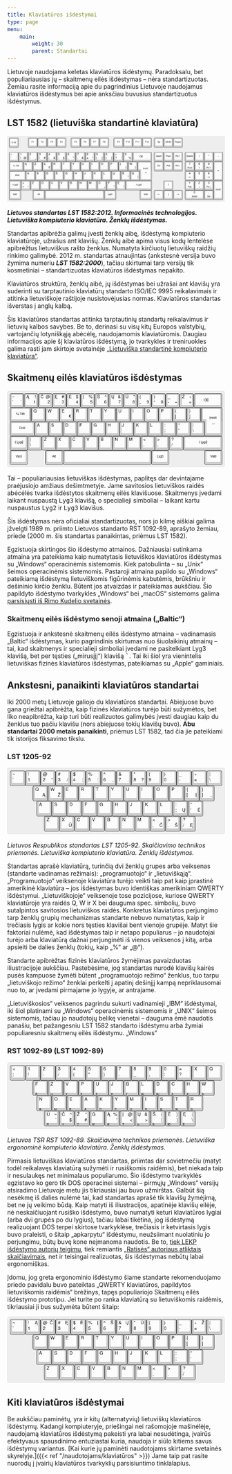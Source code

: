 ```yaml
---
title: Klaviatūros išdėstymai
type: page
menu:
    main:
        weight: 30
        parent: Standartai
---
```


Lietuvoje naudojama keletas klaviatūros išdėstymų. Paradoksalu, bet populiariausias jų – skaitmenų eilės išdėstymas –
nėra standartizuotas. Žemiau rasite informaciją apie du pagrindinius Lietuvoje naudojamus klaviatūros išdėstymus bei
apie anksčiau buvusius standartizuotus išdėstymus.

LST 1582 (lietuviška standartinė klaviatūra)
--------------------------------------------

![Standartinės klaviatūros išdėstymo schema](LST_1582_klaviatūra.png)

_**Lietuvos standartas LST 1582:2012. Informacinės technologijos. Lietuviška kompiuterio klaviatūra. Ženklų
išdėstymas.**_

Standartas apibrėžia galimų įvesti ženklų aibę, išdėstymą kompiuterio klaviatūroje, užrašus ant klavišų. Ženklų aibė
apima visus kodų lentelėse apibrėžtus lietuviškus rašto ženklus. Numatyta kirčiuotų lietuviškų raidžių rinkimo galimybė.
2012 m. standartas atnaujintas (ankstesnė versija buvo žymima numeriu _**LST 1582:2000**_), tačiau skirtumai tarp
versijų tik kosmetiniai – standartizuotas klaviatūros išdėstymas nepakito.

Klaviatūros struktūra, ženklų aibė, jų išdėstymas bei užrašai ant klavišų yra suderinti su tarptautinio klaviatūrų
standarto ISO/IEC 9995 reikalavimais ir atitinka lietuviškoje raštijoje nusistovėjusias normas. Klaviatūros standartas
išverstas į anglų kalbą.

Šis klaviatūros standartas atitinka tarptautinių standartų reikalavimus ir lietuvių kalbos savybes. Be to, derinasi su
visų kitų Europos valstybių, vartojančių lotyniškąją abėcėlę, naudojamomis klaviatūromis. Daugiau informacijos apie šį
klaviatūros išdėstymą, jo tvarkykles ir treniruokles galima rasti jam skirtoje svetainėje
[„Lietuviška standartinė kompiuterio klaviatūra“](http://www.ims.mii.lt/klav/).

Skaitmenų eilės klaviatūros išdėstymas
--------------------------------------

![Skaitmenų eilės išdėstymo schema](skaitmenų_eilės_klaviatūra.png)

Tai – populiariausias lietuviškas išdėstymas, paplitęs dar devintajame praėjusiojo amžiaus dešimtmetyje. Jame savitosios
lietuviškos raidės abėcėlės tvarka išdėstytos skaitmenų eilės klavišuose. Skaitmenys įvedami laikant nuspaustą
<kbd>Lyg3</kbd> klavišą, o specialieji simboliai – laikant kartu nuspaustus <kbd>Lyg2</kbd> ir <kbd>Lyg3</kbd> klavišus.

Šis išdėstymas nėra oficialiai standartizuotas, nors jo kilmę aiškiai galima įžvelgti 1989 m. priimto Lietuvos standarto
RST 1092-89, aprašyto žemiau, priede (2000 m. šis standartas panaikintas, priėmus LST 1582).

Egzistuoja skirtingos šio išdėstymo atmainos. Dažniausiai sutinkama atmaina yra pateikiama kaip numatytasis lietuviškos
klaviatūros išdėstymas su „Windows“ operacinėmis sistemomis. Kiek patobulinta – su „Unix“ šeimos operacinėmis
sistemomis. Pastaroji atmaina papildo su „Windows“ pateikiamą išdėstymą lietuviškomis figūrinėmis kabutėmis, brūkšniu ir
dešininio kirčio ženklu. Būtent jos atvaizdas ir pateikiamas aukščiau. Šio papildyto išdėstymo tvarkykles „Windows“ bei
„macOS“ sistemoms galima [parsisiųsti iš Rimo Kudelio svetainės](https://rimas.kudelis.lt/numeric/).

### Skaitmenų eilės išdėstymo senoji atmaina („Baltic“)

Egzistuoja ir ankstesnė skaitmenų eilės išdėstymo atmaina – vadinamasis „Baltic“ išdėstymas, kurio pagrindinis skirtumas
nuo šiuolaikinių atmainų – tai, kad skaitmenys ir specialieji simboliai įvedami ne pasitelkiant Lyg3 klavišą, bet per
tęsties („mirusįjį“) klavišą <kbd>\`</kbd>. Tai iki šiol yra vienintelis lietuviškas fizinės klaviatūros išdėstymas,
pateikiamas su „Apple“ gaminiais.

Ankstesni, panaikinti klaviatūros standartai
--------------------------------------------

Iki 2000 metų Lietuvoje galiojo du klaviatūros standartai. Abiejuose buvo gana griežtai apibrėžta, kaip fizinės
klaviatūros turėjo būti sužymėtos, bet liko neapibrėžta, kaip turi būti realizuotos galimybės įvesti daugiau kaip du
ženklus tuo pačiu klavišu (nors abiejuose tokių klavišų buvo). **Abu standartai 2000 metais panaikinti**, priėmus
LST 1582, tad čia jie pateikiami tik istorijos fiksavimo tikslu.

### LST 1205-92

![LST 1205-92 išdėstymo schema](LST_1205-92_klaviatūra.png)

_Lietuvos Respublikos standartas LST 1205-92. Skaičiavimo technikos priemonės. Lietuviška kompiuterio klaviatūra.
Ženklų išdėstymas._

Standartas aprašė klaviatūrą, turinčią dvi ženklų grupes arba veiksenas (standarte vadinamas režimais): „programuotojo“
ir „lietuviškąją“. „Programuotojo“ veiksenoje klaviatūra turėjo veikti taip pat kaip įprastinė amerikinė klaviatūra –
jos išdėstymas buvo identiškas amerikiniam QWERTY išdėstymui. „Lietuviškojoje“ veiksenoje tose pozicijose, kuriose
QWERTY klaviatūroje yra raidės Q, W ir X bei dauguma spec. simbolių, buvo sutalpintos savitosios lietuviškos raidės.
Konkretus klaviatūros perjungimo tarp ženklų grupių mechanizmas standarte nebuvo numatytas, kaip ir trečiasis lygis ar
kokie nors tęsties klavišai bent vienoje grupėje. Matyt šie faktoriai nulėmė, kad išdėstymas taip ir netapo populiarus –
jo naudotojai turėjo arba klaviatūrą dažnai perjunginėti iš vienos veiksenos į kitą, arba apsieiti be dalies ženklų
(tokių, kaip „%“ ar „@“).

Standarte apibrėžtas fizinės klaviatūros žymėjimas pavaizduotas iliustracijoje aukščiau. Pastebėsime, jog standartas
nurodė klavišų kairės pusės kampuose žymėti būtent „programuotojo režimo“ ženklus, tuo tarpu „lietuviškojo režimo“
ženklai perkelti į apatinį dešinįjį kampą nepriklausomai nuo to, ar įvedami pirmajame jo lygyje, ar antrajame.

„Lietuviškosios“ veiksenos pagrindu sukurti vadinamieji „IBM“ išdėstymai, iki šiol platinami su „Windows“ operacinėmis
sistemomis ir „UNIX“ šeimos sistemomis, tačiau jo naudotojų belikę vienetai – dauguma ėmė naudotis panašiu, bet
pažangesniu LST 1582 standarto išdėstymu arba žymiai populiaresniu skaitmenų eilės išdėstymu. „Windows“

### RST 1092-89 (LST 1092-89)

![RST 1092-89 išdėstymo schema](RST_1092-89_klaviatūra.png)

_Lietuvos TSR RST 1092-89. Skaičiavimo technikos priemonės. Lietuviška ergonominė kompiuterio klaviatūra. Ženklų
išdėstymas._

Pirmasis lietuviškas klaviatūros standartas, priimtas dar sovietmečiu (matyt todėl reikalavęs klaviatūrą sužymėti ir
rusiškomis raidėmis), bet niekada taip ir nesulaukęs net minimalaus populiarumo. Šio išdėstymo tvarkyklės egzistavo ko
gero tik DOS operacinei sistemai – pirmųjų „Windows“ versijų atsiradimo Lietuvoje metu jis tikriausiai jau buvo
užmirštas. Galbūt šią nesėkmę iš dalies nulėmė tai, kad standartas aprašė tik klavišų žymėjimą, bet ne jų veikimo būdą.
Kaip matyti iš iliustracijos, apatinėje klavišų eilėje, nė neskaičiuojant rusiško išdėstymo, buvo numatyti keturi
klaviatūros lygiai (arba dvi grupės po du lygius), tačiau labai tikėtina, jog išdėstymą realizuojant DOS terpei skirtose
tvarkyklėse, trečiasis ir ketvirtasis lygis buvo praleisti, o šitaip „apkarpytu“ išdėstymu, neužsiimant nuolatiniu jo
perjungimu, būtų buvę kone neįmanoma naudotis. Be to, [tiek LEKP išdėstymo autorių teigimu](https://lekp.info/RST1092),
tiek remiantis
[„Ratisės“ autoriaus atliktais skaičiavimais](https://albuck.github.io/lithuanian-keyboard-layouts/lt-isdestymu-patikros.html), 
net ir teisingai realizuotas, šis išdėstymas nebūtų labai ergonomiškas.

Įdomu, jog greta ergonominio išdėstymo šiame standarte rekomenduojamo priedo pavidalu buvo pateiktas „QWERTY
klaviatūros, papildytos lietuviškomis raidėmis“ brėžinys, tapęs populiariojo Skaitmenų eilės išdėstymo prototipu. Jei
turite po ranka klaviatūrą su lietuviškomis raidėmis, tikriausiai ji bus sužymėta būtent šitaip:

![RST 1092-89 I rekomenduojamo priedo išdėstymo schema](RST_1092-89_priedas.png)

Kiti klaviatūros išdėstymai
---------------------------

Be aukščiau paminėtų, yra ir kitų (alternatyvių) lietuviškų klaviatūros išdėstymų. Kadangi kompiuteryje, priešingai nei
rašomojoje mašinėlėje, naudojamą klaviatūros išdėstymą pakeisti yra labai nesudėtinga, įvairūs efektyvaus spausdinimo
entuziastai kuria, naudoja ir siūlo kitiems savus išdėstymų
variantus. [Kai kurie jų paminėti naudotojams skirtame svetainės skyrelyje.]({{< ref "/naudotojams/klaviatūros" >}})
Jame taip pat rasite nuorodų į įvairių klaviatūros tvarkyklių parsisiuntimo tinklalapius.
